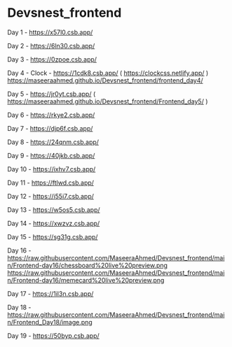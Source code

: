 # Devsnest_frontend
Day 1 - https://x57l0.csb.app/

Day 2 - https://6ln30.csb.app/

Day 3 - https://0zpoe.csb.app/

Day 4 - Clock - https://1cdk8.csb.app/ ( https://clockcss.netlify.app/ ) https://maseeraahmed.github.io/Devsnest_frontend/frontend_day4/

Day 5 - https://jr0yt.csb.app/ ( https://maseeraahmed.github.io/Devsnest_frontend/Frontend_day5/ )

Day 6 - https://rkye2.csb.app/

Day 7 - https://djp6f.csb.app/

Day 8 - https://24qnm.csb.app/

Day 9 - https://40jkb.csb.app/

Day 10 - https://ixhv7.csb.app/

Day 11 - https://ftlwd.csb.app/

Day 12 - https://i55i7.csb.app/

Day 13 - https://w5os5.csb.app/

Day 14 - https://xwzvz.csb.app/

Day 15 - https://sg31g.csb.app/

Day 16 -https://raw.githubusercontent.com/MaseeraAhmed/Devsnest_frontend/main/Frontend-day16/chessboard%20live%20preview.png
        https://raw.githubusercontent.com/MaseeraAhmed/Devsnest_frontend/main/Frontend-day16/memecard%20live%20preview.png
        
Day 17 - https://1il3n.csb.app/

Day 18 -https://raw.githubusercontent.com/MaseeraAhmed/Devsnest_frontend/main/Frontend_Day18/image.png

Day 19 - https://50byp.csb.app/

